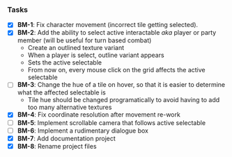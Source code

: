 ### Tasks

- [X] **BM-1**: Fix character movement (incorrect tile getting selected).
- [X] **BM-2**: Add the ability to select active interactable *aka* player or party member (will be useful for turn based combat)
    - Create an outlined texture variant
    - When a player is select, outline variant appears
    - Sets the active selectable
    - From now on, every mouse click on the grid affects the active selectable
- [ ] **BM-3**: Change the hue of a tile on hover, so that it is easier to
  determine what the affected selectable is
    - Tile hue should be changed programatically to avoid having to add
      too many alternative textures
- [X] **BM-4**: Fix coordinate resolution after movement re-work
- [ ] **BM-5**: Implement scrollable camera that follows active selectable
- [ ] **BM-6**: Implement a rudimentary dialogue box
- [X] **BM-7**: Add documentation project
- [X] **BM-8**: Rename project files